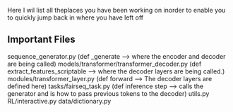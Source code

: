 Here I wil list all theplaces you have been working on inorder to enable you to quickly jump back in where you have left off

## Important Files
 
sequence_generator.py (def _generate --> where the encoder and decoder are being called)
models/transformer/transformer_decoder.py (def extract_features_scriptable --> where the decoder layers are being called.)
modules/transformer_layer.py (def forward --> The decoder layers are defined here)
tasks/fairseq_task.py (def inference step --> calls the generator and is how to pass previous tokens to the decoder)
utils.py
RL/interactive.py
data/dictionary.py
